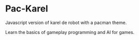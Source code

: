 # Pac-Karel
Javascript version of karel de robot with a pacman theme.

Learn the basics of gameplay programming and AI for games.
